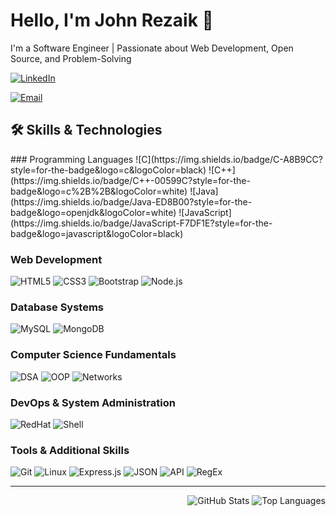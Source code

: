 # Hello, I'm John Rezaik 👋

I'm a Software Engineer | Passionate about Web Development, Open Source, and Problem-Solving

[![LinkedIn](https://img.shields.io/badge/LinkedIn-Connect-blue)](https://www.linkedin.com/in/john-r-a1b4792b9/)
<!--[![Portfolio](https://img.shields.io/badge/Portfolio-Visit-brightgreen)](your-portfolio-url)-->
[![Email](https://img.shields.io/badge/Email-Contact-red)](mailto:johnrezaik@gmail.com)


## 🛠️ Skills & Technologies

<div>
  <div align="left" width="47%">
### Programming Languages
![C](https://img.shields.io/badge/C-A8B9CC?style=for-the-badge&logo=c&logoColor=black)
![C++](https://img.shields.io/badge/C++-00599C?style=for-the-badge&logo=c%2B%2B&logoColor=white)
![Java](https://img.shields.io/badge/Java-ED8B00?style=for-the-badge&logo=openjdk&logoColor=white)
![JavaScript](https://img.shields.io/badge/JavaScript-F7DF1E?style=for-the-badge&logo=javascript&logoColor=black)

### Web Development
![HTML5](https://img.shields.io/badge/HTML5-E34F26?style=for-the-badge&logo=html5&logoColor=white)
![CSS3](https://img.shields.io/badge/CSS3-1572B6?style=for-the-badge&logo=css3&logoColor=white)
![Bootstrap](https://img.shields.io/badge/Bootstrap-7952B3?style=for-the-badge&logo=bootstrap&logoColor=white)
![Node.js](https://img.shields.io/badge/Node.js-339933?style=for-the-badge&logo=nodedotjs&logoColor=white)

### Database Systems
![MySQL](https://img.shields.io/badge/MySQL-4479A1?style=for-the-badge&logo=mysql&logoColor=white)
![MongoDB](https://img.shields.io/badge/MongoDB-47A248?style=for-the-badge&logo=mongodb&logoColor=white)

### Computer Science Fundamentals
![DSA](https://img.shields.io/badge/Data_Structures_%26_Algorithms-FF6B6B?style=for-the-badge)
![OOP](https://img.shields.io/badge/Object_Oriented_Programming-5C2D91?style=for-the-badge)
![Networks](https://img.shields.io/badge/Computer_Networks-0078D4?style=for-the-badge&logo=cisco&logoColor=white)

### DevOps & System Administration
![RedHat](https://img.shields.io/badge/Red_Hat-EE0000?style=for-the-badge&logo=redhat&logoColor=white)
![Shell](https://img.shields.io/badge/Shell_Scripting-4EAA25?style=for-the-badge&logo=gnu-bash&logoColor=white)

### Tools & Additional Skills
![Git](https://img.shields.io/badge/Git-F05032?style=for-the-badge&logo=git&logoColor=white)
![Linux](https://img.shields.io/badge/Linux-FCC624?style=for-the-badge&logo=linux&logoColor=black)
![Express.js](https://img.shields.io/badge/Express.js-000000?style=for-the-badge&logo=express&logoColor=white)
![JSON](https://img.shields.io/badge/JSON-000000?style=for-the-badge&logo=json&logoColor=white)
![API](https://img.shields.io/badge/API_Design-0078D7?style=for-the-badge&logo=fastapi&logoColor=white)
![RegEx](https://img.shields.io/badge/Regular_Expressions-009688?style=for-the-badge&logo=regex&logoColor=white)

---
  </div>
<div align="right" width="47%">
    <!-- GitHub Stats -->
    <img src="https://github-readme-stats.vercel.app/api?username=JohnRezaik14&show_icons=true&theme=radical" alt="GitHub Stats" />
    <img src="https://github-readme-stats.vercel.app/api/top-langs/?username=JohnRezaik14&layout=compact&theme=radical" alt="Top Languages" />
  </div>
</div>
<!--
**JohnRezaik14/JohnRezaik14** is a ✨ _special_ ✨ repository because its `README.md` (this file) appears on your GitHub profile.

Here are some ideas to get you started:

- 🔭 I’m currently working on ...
- 🌱 I’m currently learning ...
- 👯 I’m looking to collaborate on ...
- 🤔 I’m looking for help with ...
- 💬 Ask me about ...
- 📫 How to reach me: ...
- 😄 Pronouns: ...
- ⚡ Fun fact: ...
-->
